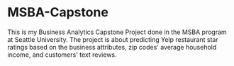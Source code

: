 # MSBA-Capstone
This is my Business Analytics Capstone Project done in the MSBA program at Seattle University. The project is about predicting Yelp restaurant star ratings based on the business attributes, zip codes' average household income, and customers' text reviews.
